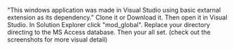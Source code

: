 "This windows application was made in Visual Studio using basic extarnal extension as its dependency."
Clone it or Download it. 
Then open it in Visual Studio. 
In Solution Explorer click "mod_global". 
Replace your directory directing to the MS Access database. 
Then your all set. (check out the screenshots for more visual detail)
